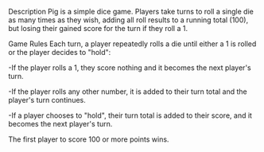 Description
Pig is a simple dice game. Players take turns to roll a single die as many times as they wish, adding all roll results to a running total (100), but losing their gained score for the turn if they roll a 1.

Game Rules
Each turn, a player repeatedly rolls a die until either a 1 is rolled or the player decides to "hold":

-If the player rolls a 1, they score nothing and it becomes the next player's turn.

-If the player rolls any other number, it is added to their turn total and the player's turn continues.

-If a player chooses to "hold", their turn total is added to their score, and it becomes the next player's turn.

The first player to score 100 or more points wins.
